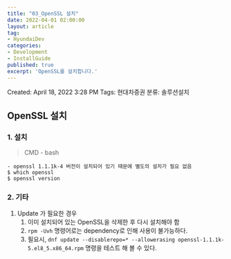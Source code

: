 ```yaml
---
title: "03_OpenSSL 설치"
date: 2022-04-01 02:00:00
layout: article
tag: 
- HyundaiDev
categories: 
- Development
- InstallGuide
published: true
excerpt: 'OpenSSL를 설치합니다.'
---
```

Created: April 18, 2022 3:28 PM
Tags: 현대차증권
분류: 솔루션설치

## OpenSSL 설치

### 1. 설치

> CMD - bash
> 

```
- openssl 1.1.1k-4 버전이 설치되어 있기 때문에 별도의 설치가 필요 없음
$ which openssl
$ openssl version
```

### 2. 기타

1. Update 가 필요한 경우
    1. 이미 설치되어 있는 OpenSSL을 삭제한 후 다시 설치해야 함
    2. `rpm -Uvh` 명령어로는 dependency로 인해 사용이 불가능하다. 
    3. 필요시, `dnf update --disablerepo=* --allowerasing openssl-1.1.1k-5.el8_5.x86_64.rpm` 명령을 테스트 해 볼 수 있다.
